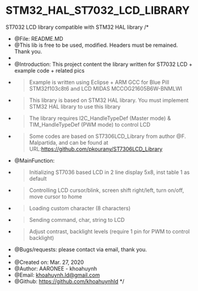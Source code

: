 # STM32_HAL_ST7032_LCD_LIBRARY
ST7032 LCD library compatible with STM32 HAL library 
/*
 *	@File: README.MD
 *	@This lib is free to be used, modified. Headers must be remained. Thank you.
 *
 *	@Introduction: This project content the library written for ST7032 LCD + example code + related pics
 *  > Example is written using Eclipse + ARM GCC for Blue Pill STM32f103c8t6 and LCD MIDAS MCCOG21605B6W-BNMLWI
 *  > This library is based on STM32 HAL library. You must implement STM32 HAL library to use this library
 *	> The library requires I2C_HandleTypeDef (Master mode) & TIM_HandleTypeDef (PWM mode) to control LCD
 *	> Some codes are based on ST7306LCD_Library from author @F. Malpartida, and can be found at URL:https://github.com/pkourany/ST7306LCD_Library
 *	@MainFunction:
 *	> Initializing ST7036 based LCD in 2 line display 5x8, inst table 1 as default
 *	> Controlling LCD cursor/blink, screen shift right/left, turn on/off, move cursor to home
 * 	> Loading custom character (8 characters)
 * 	> Sending command, char, string to LCD
 * 	> Adjust contrast, backlight levels (require 1 pin for PWM to control backlight)
 *	@Bugs/requests: please contact via email, thank you.
 *
 *  @Created on: Mar. 27, 2020
 *  @Author: AARONEE - khoahuynh
 * 	@Email: khoahuynh.ld@gmail.com
 * 	@Github: https://github.com/khoahuynhld
 */
